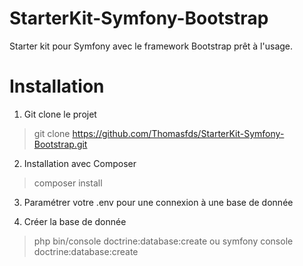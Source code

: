 # StarterKit-Symfony-Bootstrap
Starter kit pour Symfony avec le framework Bootstrap prêt à l'usage.


# Installation

1. Git clone le projet 
> git clone https://github.com/Thomasfds/StarterKit-Symfony-Bootstrap.git

2. Installation avec Composer
> composer install

3. Paramétrer votre .env pour une connexion à une base de donnée

4. Créer la base de donnée 
>  php bin/console doctrine:database:create
ou
> symfony console doctrine:database:create
